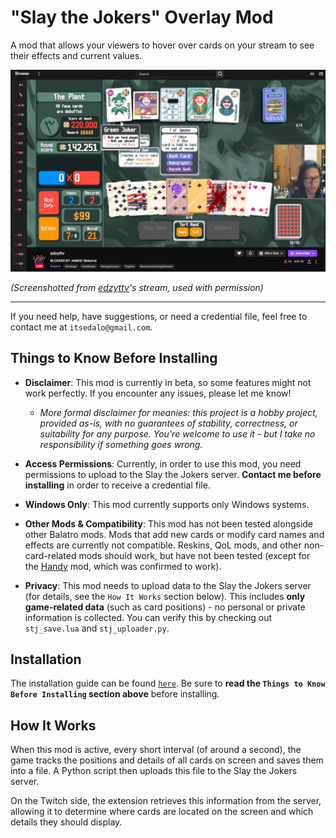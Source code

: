 # "Slay the Jokers" Overlay Mod

A mod that allows your viewers to hover over cards on your stream to see their effects and current values.

<img alt="Slay the Jokers Preview Image 1" src="docs/preview1.png" />

*(Screenshotted from [edzyttv](https://www.twitch.tv/edzyttv)'s stream, used with permission)*

---

If you need help, have suggestions, or need a credential file, feel free to contact me at `itsedalo@gmail.com`.

## Things to Know Before Installing

- **Disclaimer**: This mod is currently in beta, so some features might not work perfectly. If you encounter any issues, please let me know!
    - *More formal disclaimer for meanies: this project is a hobby project, provided as-is, with no guarantees of stability, correctness, or suitability for any purpose. You're welcome to use it - but I take no responsibility if something goes wrong.*

- **Access Permissions**: Currently, in order to use this mod, you need permissions to upload to the Slay the Jokers server. **Contact me before installing** in order to receive a credential file.

- **Windows Only**: This mod currently supports only Windows systems.

- **Other Mods & Compatibility**: This mod has not been tested alongside other Balatro mods. Mods that add new cards or modify card names and effects are currently not compatible. Reskins, QoL mods, and other non-card-related mods should work, but have not been tested (except for the [Handy](https://github.com/SleepyG11/HandyBalatro) mod, which was confirmed to work).

- **Privacy**: This mod needs to upload data to the Slay the Jokers server (for details, see the `How It Works` section below). This includes **only game-related data** (such as card positions) - no personal or private information is collected. You can verify this by checking out `stj_save.lua` and `stj_uploader.py`.

## Installation

The installation guide can be found [`here`](INSTALL.md). Be sure to **read the `Things to Know Before Installing` section above** before installing.

## How It Works

When this mod is active, every short interval (of around a second), the game tracks the positions and details of all cards on screen and saves them into a file. A Python script then uploads this file to the Slay the Jokers server.

On the Twitch side, the extension retrieves this information from the server, allowing it to determine where cards are located on the screen and which details they should display.

